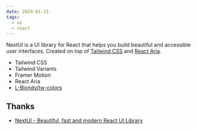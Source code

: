 ```yaml
---
date: 2024-01-31
tags:
  - ui
  - react
---
```


NextUI is a UI library for React that helps you build beautiful and accessible user interfaces. Created on top of [Tailwind CSS](https://tailwindcss.com/) and [React Aria](https://react-spectrum.adobe.com/react-aria/index.html).

- Tailwind CSS
- Tailwind Variants
- Framer Motion
- React Aria
- [L-Blondy/tw-colors](https://github.com/L-Blondy/tw-colors)

## Thanks

- [NextUI - Beautiful, fast and modern React UI Library](https://nextui.org/docs/guide/installation)